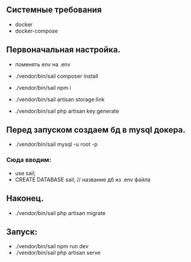 ## Системные требования
- docker
- docker-compose

## Первоначальная настройка.
- поменять env на .env

- ./vendor/bin/sail composer install
- ./vendor/bin/sail npm i
- ./vendor/bin/sail artisan storage:link
- ./vendor/bin/sail php artisan key:generate

## Перед запуском создаем бд в mysql докера.
- ./vendor/bin/sail mysql -u root -p
###  Сюда вводим:
- use sail;
- CREATE DATABASE sail; // название дб из .env файла

## Наконец.
- ./vendor/bin/sail php artisan migrate

## Запуск:
- ./vendor/bin/sail npm run dev
- ./vendor/bin/sail php artisan serve

